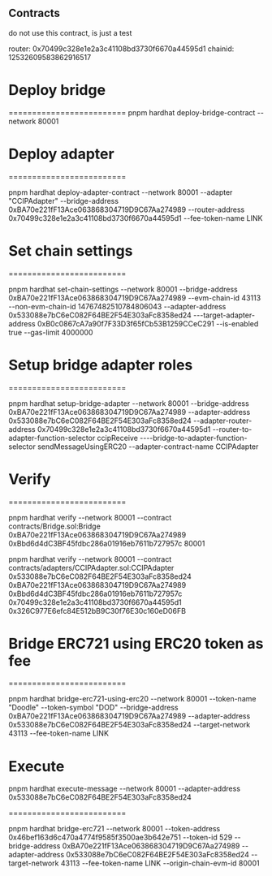 ## Contracts

do not use this contract, is just a test

router: 0x70499c328e1e2a3c41108bd3730f6670a44595d1
chainid: 12532609583862916517

# Deploy bridge

=========================
pnpm hardhat deploy-bridge-contract --network 80001

# Deploy adapter

=========================

pnpm hardhat deploy-adapter-contract --network 80001 --adapter "CCIPAdapter" --bridge-address 0xBA70e221fF13Ace063868304719D9C67Aa274989 --router-address 0x70499c328e1e2a3c41108bd3730f6670a44595d1 --fee-token-name LINK

# Set chain settings

=========================

pnpm hardhat set-chain-settings --network 80001 --bridge-address 0xBA70e221fF13Ace063868304719D9C67Aa274989 --evm-chain-id 43113 --non-evm-chain-id 14767482510784806043 --adapter-address 0x533088e7bC6eC082F64BE2F54E303aFc8358ed24 ---target-adapter-address 0xB0c0867cA7a90f7F33D3f65fCb53B1259CCeC291 --is-enabled true --gas-limit 4000000

# Setup bridge adapter roles

=========================

pnpm hardhat setup-bridge-adapter --network 80001 --bridge-address 0xBA70e221fF13Ace063868304719D9C67Aa274989 --adapter-address 0x533088e7bC6eC082F64BE2F54E303aFc8358ed24 --adapter-router-address 0x70499c328e1e2a3c41108bd3730f6670a44595d1 --router-to-adapter-function-selector ccipReceive ----bridge-to-adapter-function-selector sendMessageUsingERC20 --adapter-contract-name CCIPAdapter

# Verify

=========================

pnpm hardhat verify --network 80001 --contract contracts/Bridge.sol:Bridge 0xBA70e221fF13Ace063868304719D9C67Aa274989 0xBbd6d4dC3BF45fdbc286a01916eb7611b727957c 80001

pnpm hardhat verify --network 80001 --contract contracts/adapters/CCIPAdapter.sol:CCIPAdapter 0x533088e7bC6eC082F64BE2F54E303aFc8358ed24 0xBA70e221fF13Ace063868304719D9C67Aa274989 0xBbd6d4dC3BF45fdbc286a01916eb7611b727957c 0x70499c328e1e2a3c41108bd3730f6670a44595d1 0x326C977E6efc84E512bB9C30f76E30c160eD06FB

# Bridge ERC721 using ERC20 token as fee

=========================

pnpm hardhat bridge-erc721-using-erc20 --network 80001 --token-name "Doodle" --token-symbol "DOD" --bridge-address 0xBA70e221fF13Ace063868304719D9C67Aa274989 --adapter-address 0x533088e7bC6eC082F64BE2F54E303aFc8358ed24 --target-network 43113 --fee-token-name LINK

# Execute

pnpm hardhat execute-message --network 80001 --adapter-address 0x533088e7bC6eC082F64BE2F54E303aFc8358ed24

=========================

pnpm hardhat bridge-erc721 --network 80001 --token-address 0x46bef163d6c470a4774f9585f3500ae3b642e751 --token-id 529 --bridge-address 0xBA70e221fF13Ace063868304719D9C67Aa274989 --adapter-address 0x533088e7bC6eC082F64BE2F54E303aFc8358ed24 --target-network 43113 --fee-token-name LINK --origin-chain-evm-id 80001
